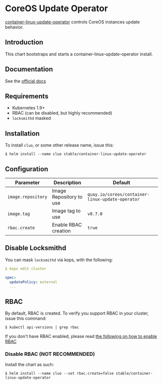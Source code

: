 # CoreOS Update Operator

[container-linux-update-operator](https://github.com/coreos/container-linux-update-operator) controls CoreOS instances update behavior.


## Introduction

This chart bootstraps and starts a container-linux-update-operator install.

## Documentation

See the [official docs](https://github.com/coreos/container-linux-update-operator)

## Requirements

* Kubernetes 1.9+
* RBAC (can be disabled, but highly recommended)
* `locksmithd` masked

## Installation

To install `cluo`, or some other release name, issue this:

```
$ helm install --name cluo stable/container-linux-update-operator
```

## Configuration

| Parameter          | Description             | Default                                          |
|--------------------|-------------------------|--------------------------------------------------|
| `image.repository` | Image Repository to use | `quay.io/coreos/container-linux-update-operator` |
| `image.tag`        | Image tag to use        | `v0.7.0`                                         |
| `rbac.create`      | Enable RBAC creation    | `true`                                           |

## Disable Locksmithd

You can mask `locksmithd` via kops, with the following:

```yaml
$ kops edit cluster

spec:
  updatePolicy: external
  ...
```

## RBAC

By default, RBAC is created. To verify you support RBAC in your cluster, issue this command:

```
$ kubectl api-versions | grep rbac
```

If you don't have RBAC enabled, please read [the following on how to enable RBAC](https://kubernetes.io/docs/admin/authorization/rbac/)

### Disable RBAC (NOT RECOMMENDED)

Install the chart as such:

```
$ helm install --name cluo --set rbac.create=false stable/container-linux-update-operator
```
